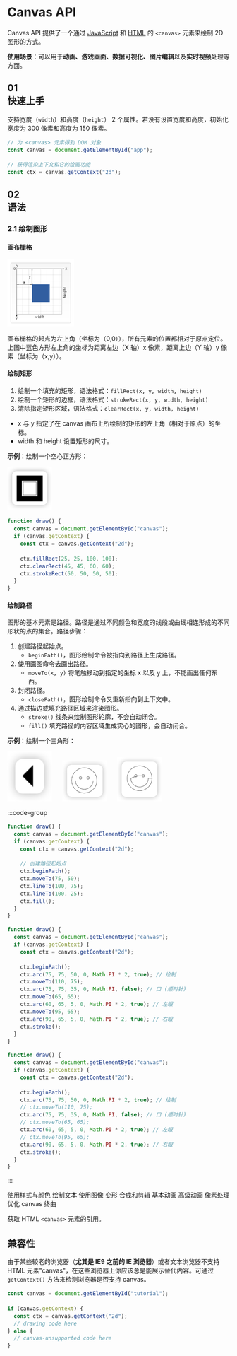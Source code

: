 # Canvas API

Canvas API 提供了一个通过 [JavaScript](../javascript/index.md) 和 [HTML](../html/index.md) 的 `<canvas>` 元素来绘制 2D 图形的方式。

**使用场景**：可以用于**动画、游戏画面、数据可视化、图片编辑**以及**实时视频**处理等方面。

## 01 <br/>快速上手

支持宽度（`width`）和高度（`height`） 2 个属性。若没有设置宽度和高度，初始化宽度为 300 像素和高度为 150 像素。

```js
// 为 <canvas> 元素得到 DOM 对象
const canvas = document.getElementById("app");

// 获得渲染上下文和它的绘画功能
const ctx = canvas.getContext("2d");
```

## 02 <br/>语法

### 2.1 绘制图形

#### 画布栅格

<img src="./images/canvas-default-grid.png" alt="画布栅格" style="width: 30%; display: inline-block; margin-right: 20px;" />

画布栅格的起点为左上角（坐标为（0,0）），所有元素的位置都相对于原点定位。上图中蓝色方形左上角的坐标为距离左边（X 轴）x 像素，距离上边（Y 轴）y 像素（坐标为（x,y））。

#### 绘制矩形

1. 绘制一个填充的矩形，语法格式：`fillRect(x, y, width, height)`
2. 绘制一个矩形的边框，语法格式：`strokeRect(x, y, width, height)`
3. 清除指定矩形区域，语法格式：`clearRect(x, y, width, height)`

- x 与 y 指定了在 canvas 画布上所绘制的矩形的左上角（相对于原点）的坐标。
- width 和 height 设置矩形的尺寸。

**示例**：绘制一个空心正方形：

<img src="./images/canvas-hollow-square.png" alt="空心正方形" style="width: 20%; display: inline-block; margin-right: 20px;" />

```js
function draw() {
  const canvas = document.getElementById("canvas");
  if (canvas.getContext) {
    const ctx = canvas.getContext("2d");

    ctx.fillRect(25, 25, 100, 100);
    ctx.clearRect(45, 45, 60, 60);
    ctx.strokeRect(50, 50, 50, 50);
  }
}
```

#### 绘制路径

图形的基本元素是路径。路径是通过不同颜色和宽度的线段或曲线相连形成的不同形状的点的集合。路径步骤：

1. 创建路径起始点。
   - `beginPath()`，图形绘制命令被指向到路径上生成路径。
2. 使用画图命令去画出路径。
   - `moveTo(x, y)` 将笔触移动到指定的坐标 x 以及 y 上，不能画出任何东西。
3. 封闭路径。
   - `closePath()`，图形绘制命令又重新指向到上下文中。
4. 通过描边或填充路径区域来渲染图形。
   - `stroke()` 线条来绘制图形轮廓，不会自动闭合。
   - `fill()` 填充路径的内容区域生成实心的图形，会自动闭合。

**示例**：绘制一个三角形：

<img src="./images/canvas-triangle.png" alt="三角形" style="width: 20%; display: inline-block; margin-right: 20px;" />
<img src="./images/moveto-smiley-face.png" alt="设置笔触移动笑脸"  style="width: 20%; display: inline-block; margin-right: 20px;" />
<img src="./images/no-moveto-smiley-face.png" alt="不设置笔触移动笑脸"  style="width: 20%; display: inline-block; margin-right: 20px;" />


:::code-group

```js [三角形]
function draw() {
  const canvas = document.getElementById("canvas");
  if (canvas.getContext) {
    const ctx = canvas.getContext("2d");

    // 创建路径起始点
    ctx.beginPath();
    ctx.moveTo(75, 50);
    ctx.lineTo(100, 75);
    ctx.lineTo(100, 25);
    ctx.fill();
  }
}
```

```js [设置笔触移动笑脸]
function draw() {
  const canvas = document.getElementById("canvas");
  if (canvas.getContext) {
    const ctx = canvas.getContext("2d");

    ctx.beginPath();
    ctx.arc(75, 75, 50, 0, Math.PI * 2, true); // 绘制
    ctx.moveTo(110, 75);
    ctx.arc(75, 75, 35, 0, Math.PI, false); // 口 (顺时针)
    ctx.moveTo(65, 65);
    ctx.arc(60, 65, 5, 0, Math.PI * 2, true); // 左眼
    ctx.moveTo(95, 65);
    ctx.arc(90, 65, 5, 0, Math.PI * 2, true); // 右眼
    ctx.stroke();
  }
}
```

```js [不设置笔触移动笑脸]
function draw() {
  const canvas = document.getElementById("canvas");
  if (canvas.getContext) {
    const ctx = canvas.getContext("2d");

    ctx.beginPath();
    ctx.arc(75, 75, 50, 0, Math.PI * 2, true); // 绘制
    // ctx.moveTo(110, 75);
    ctx.arc(75, 75, 35, 0, Math.PI, false); // 口 (顺时针)
    // ctx.moveTo(65, 65);
    ctx.arc(60, 65, 5, 0, Math.PI * 2, true); // 左眼
    // ctx.moveTo(95, 65);
    ctx.arc(90, 65, 5, 0, Math.PI * 2, true); // 右眼
    ctx.stroke();
  }
}
```

:::

使用样式与颜色
绘制文本
使用图像
变形
合成和剪辑
基本动画
高级动画
像素处理
优化 canvas
终曲



获取 HTML `<canvas>` 元素的引用。

## 兼容性

由于某些较老的浏览器（**尤其是 IE9 之前的 IE 浏览器**）或者文本浏览器不支持 HTML 元素"canvas"，在这些浏览器上你应该总是能展示替代内容。可通过 `getContext()` 方法来检测浏览器是否支持 canvas。

```js
const canvas = document.getElementById("tutorial");

if (canvas.getContext) {
  const ctx = canvas.getContext("2d");
  // drawing code here
} else {
  // canvas-unsupported code here
}
```